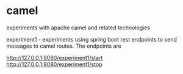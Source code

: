 # camel
experiments with apache camel and related technologies

experiment1 - experiments using spring boot rest endpoints to send messages to camel routes. The endpoints are

http://127.0.0.1:8080/experiment1/start
http://127.0.0.1:8080/experiment1/stop
